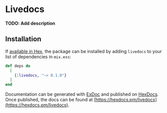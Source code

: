 # Livedocs

**TODO: Add description**

## Installation

If [available in Hex](https://hex.pm/docs/publish), the package can be installed
by adding `livedocs` to your list of dependencies in `mix.exs`:

```elixir
def deps do
  [
    {:livedocs, "~> 0.1.0"}
  ]
end
```

Documentation can be generated with [ExDoc](https://github.com/elixir-lang/ex_doc)
and published on [HexDocs](https://hexdocs.pm). Once published, the docs can
be found at [https://hexdocs.pm/livedocs](https://hexdocs.pm/livedocs).

